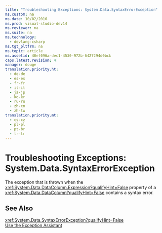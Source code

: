 ```yaml
---
title: "Troubleshooting Exceptions: System.Data.SyntaxErrorException"
ms.custom: na
ms.date: 10/02/2016
ms.prod: visual-studio-dev14
ms.reviewer: na
ms.suite: na
ms.technology: 
  - devlang-csharp
ms.tgt_pltfrm: na
ms.topic: article
ms.assetid: 40ef096a-dec1-4530-972b-6427294d0bcb
caps.latest.revision: 4
manager: douge
translation.priority.ht: 
  - de-de
  - es-es
  - fr-fr
  - it-it
  - ja-jp
  - ko-kr
  - ru-ru
  - zh-cn
  - zh-tw
translation.priority.mt: 
  - cs-cz
  - pl-pl
  - pt-br
  - tr-tr
---
```

# Troubleshooting Exceptions: System.Data.SyntaxErrorException
The exception that is thrown when the <xref:System.Data.DataColumn.Expression?qualifyHint=False> property of a <xref:System.Data.DataColumn?qualifyHint=False> contains a syntax error.  
  
## See Also  
 <xref:System.Data.SyntaxErrorException?qualifyHint=False>   
 [Use the Exception Assistant](../Topic/How%20to:%20Use%20the%20Exception%20Assistant.md)
